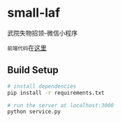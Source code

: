 # small-laf
武院失物招领-微信小程序

```前端代码```在[这里](https://github.com/ikebo/laf)

## Build Setup
``` bash
# install dependencies
pip install -r requirements.txt

# run the server at localhost:3000
python service.py
```
